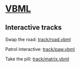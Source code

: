 # [VBML](https://omega.gg/VBML)

## Interactive tracks

Swap the road: [track/road.vbml](track/road/road.vbml)

Patrol interactive: [track/paw.vbml](track/paw/paw.vbml)

Take the pill: [track/matrix.vbml](track/matrix/matrix.vbml)
